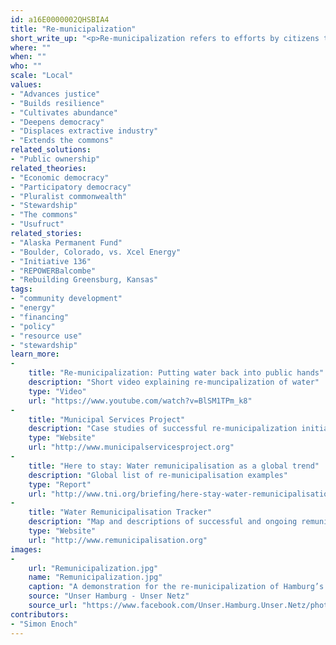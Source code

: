 ```yaml
---
id: a16E0000002QHSBIA4
title: "Re-municipalization"
short_write_up: "<p>Re-municipalization refers to efforts by citizens to reverse the privatization of local services. It is most closely associated with movements to return local water services to public control, but can also include other important local services such as waste management, recycling, and energy generation. Significant examples of re-municipalization include cities like Paris and Buenos Aires, where previous private control of local water by transnationals Suez and Veolia resulted in soaring water fees, reduced access, crumbling infrastructure and poorer water quality. Re-municipalization represents an important challenge to neoliberalism because it repudiates the supposed superiority of private ownership and control of public goods, and shows that public utilities lost to privatization can, with concerted citizen action, be reclaimed.</p>"
where: ""
when: ""
who: ""
scale: "Local"
values:
- "Advances justice"
- "Builds resilience"
- "Cultivates abundance"
- "Deepens democracy"
- "Displaces extractive industry"
- "Extends the commons"
related_solutions:
- "Public ownership"
related_theories:
- "Economic democracy"
- "Participatory democracy"
- "Pluralist commonwealth"
- "Stewardship"
- "The commons"
- "Usufruct"
related_stories:
- "Alaska Permanent Fund"
- "Boulder, Colorado, vs. Xcel Energy"
- "Initiative 136"
- "REPOWERBalcombe"
- "Rebuilding Greensburg, Kansas"
tags:
- "community development"
- "energy"
- "financing"
- "policy"
- "resource use"
- "stewardship"
learn_more:
-
    title: "Re-municipalization: Putting water back into public hands"
    description: "Short video explaining re-muncipalization of water"
    type: "Video"
    url: "https://www.youtube.com/watch?v=BlSM1TPm_k8"
-
    title: "Municipal Services Project"
    description: "Case studies of successful re-municipalization initiatives"
    type: "Website"
    url: "http://www.municipalservicesproject.org"
-
    title: "Here to stay: Water remunicipalisation as a global trend"
    description: "Global list of re-municipalisation examples"
    type: "Report"
    url: "http://www.tni.org/briefing/here-stay-water-remunicipalisation-global-trend?context=599"
-
    title: "Water Remunicipalisation Tracker"
    description: "Map and descriptions of successful and ongoing remunicipalisation efforts"
    type: "Website"
    url: "http://www.remunicipalisation.org"
images:
-
    url: "Remunicipalization.jpg"
    name: "Remunicipalization.jpg"
    caption: "A demonstration for the re-municipalization of Hamburg’s energy utilities by the Our Hamburg—Our Grid coalition."
    source: "Unser Hamburg - Unser Netz"
    source_url: "https://www.facebook.com/Unser.Hamburg.Unser.Netz/photos/pb.100240010029504.-2207520000.1410669283./540053689381465/?type=3&theater"
contributors:
- "Simon Enoch"
---
```

